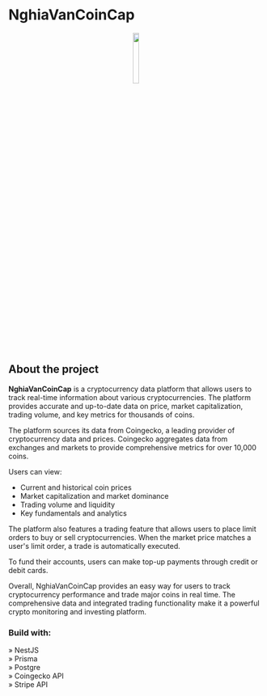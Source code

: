 # NghiaVanCoinCap

<div align='center'><img style="width:16%" src='https://user-images.githubusercontent.com/105128267/220607693-29987a1c-8f0d-4835-9bfe-3b5c9f326b17.png'/></div>

<h2>About the project</h2>

<p><b>NghiaVanCoinCap</b> is a cryptocurrency data platform that allows users to track real-time information about various cryptocurrencies. The platform provides accurate and up-to-date data on price, market capitalization, trading volume, and key metrics for thousands of coins.

The platform sources its data from Coingecko, a leading provider of cryptocurrency data and prices. Coingecko aggregates data from exchanges and markets to provide comprehensive metrics for over 10,000 coins.

Users can view:

<ul>
  <li>Current and historical coin prices</li>
  <li>Market capitalization and market dominance</li>
  <li>Trading volume and liquidity</li>
  <li>Key fundamentals and analytics</li>
</ul>
The platform also features a trading feature that allows users to place limit orders to buy or sell cryptocurrencies. When the market price matches a user's limit order, a trade is automatically executed.

To fund their accounts, users can make top-up payments through credit or debit cards.

Overall, NghiaVanCoinCap provides an easy way for users to track cryptocurrency performance and trade major coins in real time. The comprehensive data and integrated trading functionality make it a powerful crypto monitoring and investing platform.

</p>

<h3>Build with:</h3>

» NestJS <br>
» Prisma <br>
» Postgre <br>
» Coingecko API <br>
» Stripe API <br>
